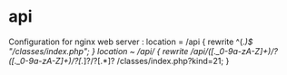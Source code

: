 # api
Configuration for nginx web server :
	location = /api {
        rewrite ^(.*)$ "/classes/index.php";
    }
	location ~ /api/ {
        rewrite /api/([\._0-9a-zA-Z]+)/?([\._0-9a-zA-Z]+)/?[.*]?/?[.*]? /classes/index.php?kind=$2%23$1;
    }
